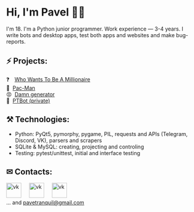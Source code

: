 # Hi, I'm Pavel 👋🏼
I'm 18. I'm a Python junior programmer. Work experience — 3-4 years.
I write bots and desktop apps, test both apps and websites and make bug-reports.

## ⚡ Projects:

❓&#12288;[Who Wants To Be A Millionaire](https://github.com/PaveTranquil/WWTBAM) <br>
👻&#160; [Pac-Man](https://github.com/Marklzzz/Pac-man) <br>
😡&#160; [Damn generator](https://github.com/PaveTranquil/damn-generator) <br>
🤖&#160; [PTBot (private)](https://github.com/PaveTranquil/ptbot)

## ⚒ Technologies:
- Python: PyQt5, pymorphy, pygame, PIL, requests and APIs (Telegram, Discord, VK), parsers and scrapers
- SQLite & MySQL: creating, projecting and controling
- Testing: pytest/unittest, initial and interface testing

## ✉ Contacts:
[<img src='https://upload.wikimedia.org/wikipedia/commons/thumb/8/83/Telegram_2019_Logo.svg/768px-Telegram_2019_Logo.svg.png' alt='vk' height='40'>](https://t.me/pavetranquil)
&#4448; [<img src='https://uc2a81cb5d56c18c040e91412213.previews.dropboxusercontent.com/p/thumb/ABGJnt4tIYZMEg1ZudLgH1o1n40tfgyZcCKofOGFjARg80AJq_FsI5R37oCLNtWoZrxOk72Axt57SKV-L8BR2uiZ8BgVPCNpBuj1X1Hn2PtZcjMshWm8omnADt4pcTArWnxwN4HlyzMIr5solp4Sf1uFRXIU2bYOlUzlA_2Lw9H1mWnqcssSgxMiCSriQ_mbTEXzXX5fmrvoMLSsJkH4-S3V1P6Z0fEzIb5csUY2FgsvnR-jDOhz1ptzjQZJv6j7ng8p5kh-pFRvLhCPqU3M5eemMRkO5pa_9UODCWnUkzCwCagvfAQ1neI80qv_C1fliJ77FIddMg0CXMY-fuxuwX1Uh63tNS9RDY0OWIWTxCYw6A/p.png' alt='vk' height='40'>](https://vk.me/pavetranquil)
&#4448; [<img src='https://discord.com/assets/2c21aeda16de354ba5334551a883b481.png' alt='vk' height='40'>](https://discord.com/users/550713735686127626) <br>
... and pavetranquil@gmail.com
